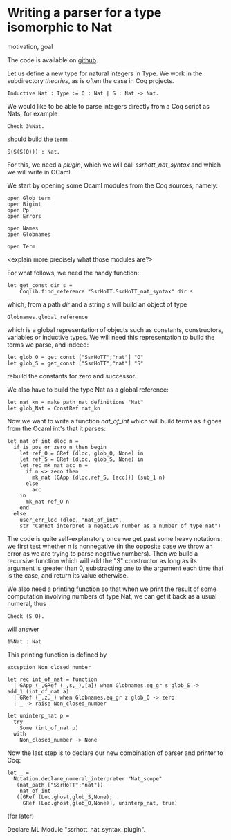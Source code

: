 # Writing a parser for a type isomorphic to Nat

<intro>
motivation, goal
<end intro>

The code is available on [github](https://github.com/Barbichu/ssrHoTT/).

Let us define a new type for natural integers in Type. We work in the subdirectory *theories*, as is often the case in Coq projects.

<!-- Coq code -->
    Inductive Nat : Type := O : Nat | S : Nat -> Nat.
<!-- End Coq code -->

We would like to be able to parse integers directly from a Coq script as Nats, for example

    Check 3%Nat.

should build the term

    S(S(S(O))) : Nat.

For this, we need a *plugin*, which we will call *ssrhott_nat_syntax* and which we will write in OCaml.

<!-- insert mention of merlin and .merlin syntax to be able to see the type of expressions
https://github.com/the-lambda-church/merlin  -->

We start by opening some Ocaml modules from the Coq sources, namely:

	open Glob_term
	open Bigint
	open Pp
	open Errors

	open Names
	open Globnames

	open Term

<explain more precisely what those modules are?>

For what follows, we need the handy function:

	let get_const dir s =
		Coqlib.find_reference "SsrHoTT.SsrHoTT_nat_syntax" dir s

which, from a path *dir* and a string *s* will build an object of type

	Globnames.global_reference
<!-- which is described in the kernel as "Global reference is a kernel side type for all references together". -->

which is a global representation of objects such as constants, constructors, variables or inductive types. <!-- cf library/globnames -->
We will need this representation to build the terms we parse, and indeed:

	let glob_O = get_const ["SsrHoTT";"nat"] "O"
	let glob_S = get_const ["SsrHoTT";"nat"] "S"

rebuild the constants for zero and successor.


We also have to build the type Nat as a global reference: <!-- some details needed here, probably after the code is cleaned up -->

	let nat_kn = make_path nat_definitions "Nat"
	let glob_Nat = ConstRef nat_kn

Now we want to write a function *nat_of_int* which will build terms as it goes from the Ocaml int's that it parses:

	let nat_of_int dloc n =
      if is_pos_or_zero n then begin
	    let ref_O = GRef (dloc, glob_O, None) in
	    let ref_S = GRef (dloc, glob_S, None) in
	    let rec mk_nat acc n =
          if n <> zero then
            mk_nat (GApp (dloc,ref_S, [acc])) (sub_1 n)
          else
            acc
	    in
	      mk_nat ref_O n
        end
      else
	    user_err_loc (dloc, "nat_of_int",
		str "Cannot interpret a negative number as a number of type nat")
		
The code is quite self-explanatory once we get past some heavy notations: we first test whether n is nonnegative (in the opposite case we throw an error as we are trying to parse negative numbers). Then we build a recursive function which will add the "S" constructor as long as its argument is greater than 0, substracting one to the argument each time that is the case, and return its value otherwise.


We also need a printing function so that when we print the result of some computation involving numbers of type Nat, we can get it back as a usual numeral, thus

	Check (S O).

will answer

	1%Nat : Nat

This printing function is defined by

	exception Non_closed_number

	let rec int_of_nat = function
      | GApp (_,GRef (_,s,_),[a]) when Globnames.eq_gr s glob_S ->
    add_1 (int_of_nat a)
      | GRef (_,z,_) when Globnames.eq_gr z glob_O -> zero
      | _ -> raise Non_closed_number

	let uninterp_nat p =
      try
        Some (int_of_nat p)
	  with
        Non_closed_number -> None

Now the last step is to declare our new combination of parser and printer to Coq:

	let _ =
	  Notation.declare_numeral_interpreter "Nat_scope"
       (nat_path,["SsrHoTT";"nat"])
        nat_of_int
       ([GRef (Loc.ghost,glob_S,None);
         GRef (Loc.ghost,glob_O,None)], uninterp_nat, true)


(for later)
<!-- Coq code -->
Declare ML Module "ssrhott_nat_syntax_plugin".
<!-- End Coq code -->

